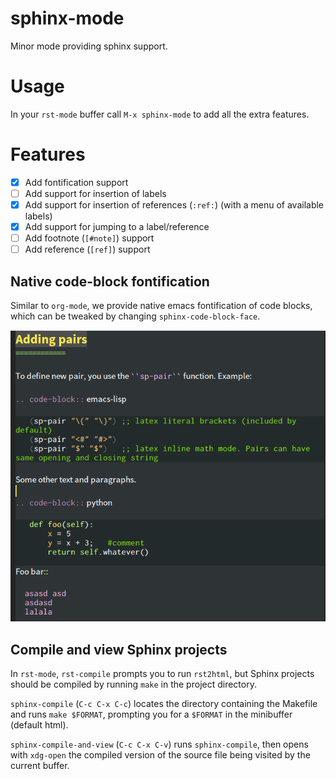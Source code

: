 # sphinx-mode

Minor mode providing sphinx support.

# Usage

In your `rst-mode` buffer call `M-x sphinx-mode` to add all the extra features.

# Features

* [x] Add fontification support
* [ ] Add support for insertion of labels
* [x] Add support for insertion of references (`:ref:`) (with a menu of available labels)
* [x] Add support for jumping to a label/reference
* [ ] Add footnote (`[#note]`) support
* [ ] Add reference (`[ref]`) support

## Native code-block fontification

Similar to `org-mode`, we provide native emacs fontification of code blocks,
which can be tweaked by changing `sphinx-code-block-face`.

![fontification](docs/_images/native-fontification.png)

## Compile and view Sphinx projects

In `rst-mode`, `rst-compile` prompts you to run `rst2html`, but Sphinx projects should be compiled by running `make` in the project directory.

`sphinx-compile` (`C-c C-x C-c`) locates the directory containing the Makefile and runs `make $FORMAT`, prompting you for a `$FORMAT` in the minibuffer (default html).

`sphinx-compile-and-view` (`C-c C-x C-v`) runs `sphinx-compile`, then opens with `xdg-open` the compiled version of the source file being visited by the current buffer.
